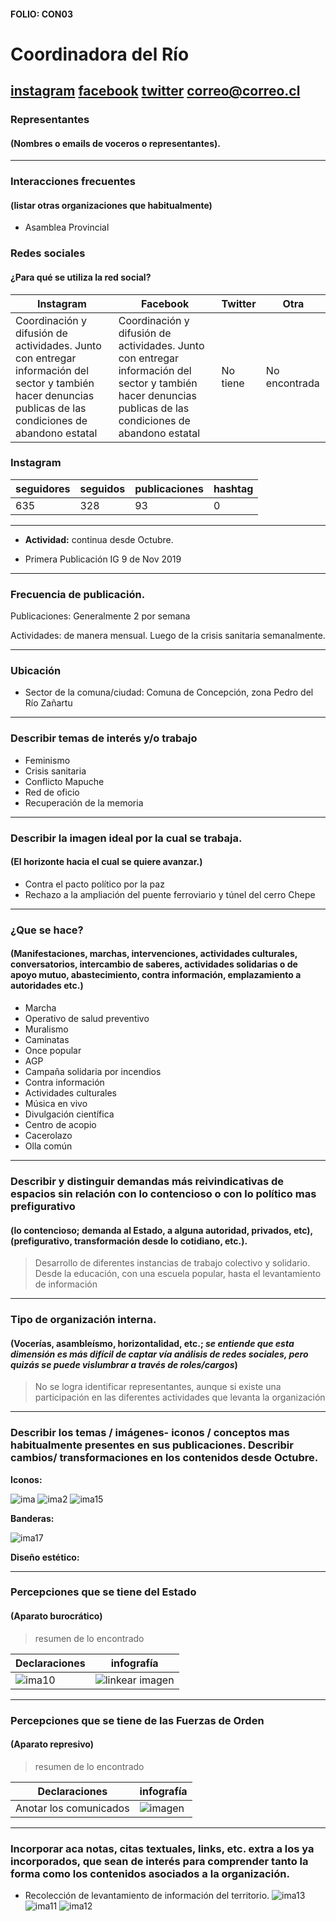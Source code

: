 #### FOLIO: CON03
# Coordinadora del Río

[instagram](https://www.instagram.com/coordinadora.delrio/)
[facebook](https://www.facebook.com/Coordinadora-del-Río-108180527307273/)
[twitter]()
<correo@correo.cl>
---

### Representantes
#### (Nombres o emails de voceros o representantes).

---
### Interacciones frecuentes
#### (listar otras organizaciones que habitualmente)

* Asamblea Provincial 

### Redes sociales
#### ¿Para qué se utiliza la red social?
| Instagram | Facebook | Twitter | Otra 
|---|---|---|---|
|Coordinación y difusión de actividades. Junto con entregar información del sector y también hacer denuncias publicas de las condiciones de abandono estatal|Coordinación y difusión de actividades. Junto con entregar información del sector y también hacer denuncias publicas de las condiciones de abandono estatal|No tiene|No encontrada|

### **Instagram**
| seguidores | seguidos | publicaciones | hashtag |
|---|---|---|---|
|635|328|93|0|

---

* **Actividad:** continua desde Octubre.  

* Primera Publicación IG 9 de Nov 2019 

---
### Frecuencia de publicación.

Publicaciones: Generalmente 2 por semana 

Actividades: de manera mensual. Luego de la crisis sanitaria semanalmente.  

---
### Ubicación
* Sector de la comuna/ciudad: Comuna de Concepción, zona Pedro del Río Zañartu

---
### Describir temas de interés y/o trabajo

* Feminismo 
* Crisis sanitaria 
* Conflicto Mapuche 
* Red de oficio 
* Recuperación de la memoria 

---
### Describir la imagen ideal por la cual se trabaja.
#### (El horizonte hacia el cual se quiere avanzar.)

* Contra el pacto político por la paz 
* Rechazo a la ampliación del puente ferroviario y túnel del cerro Chepe 

---
### ¿Que se hace?
#### (Manifestaciones, marchas, intervenciones, actividades culturales, conversatorios, intercambio de saberes, actividades solidarias o de apoyo mutuo, abastecimiento, contra información, emplazamiento a autoridades etc.)

* Marcha 
* Operativo de salud preventivo 
* Muralismo 
* Caminatas 
* Once popular 
* AGP 
* Campaña solidaria por incendios 
* Contra información 
* Actividades culturales
* Música en vivo
* Divulgación científica
* Centro de acopio 
* Cacerolazo 
* Olla común 

---
### Describir y distinguir demandas más reivindicativas de espacios sin relación con lo contencioso o con lo político mas prefigurativo
#### (lo contencioso; demanda al Estado, a alguna autoridad, privados, etc), (prefigurativo, transformación desde lo cotidiano, etc.).

> Desarrollo de diferentes instancias de trabajo colectivo y solidario. Desde la educación, con una escuela popular, hasta el levantamiento de información 

---
### Tipo de organización interna.
#### (Vocerías, asambleísmo, horizontalidad, etc.; *se entiende que esta dimensión es más difícil de captar vía análisis de redes sociales, pero quizás se puede vislumbrar a través de roles/cargos*)

> No se logra identificar representantes, aunque si existe una participación en las diferentes actividades que levanta la organización

---
### Describir los temas / imágenes- iconos / conceptos mas habitualmente presentes en sus publicaciones. Describir cambios/ transformaciones en los contenidos desde Octubre.

**Iconos:**

![ima](93828496_541224843469272_1146893204418041516_n.jpg)
![ima2](93313901_218152932841481_2595893216779238440_n.jpg)
![ima15](120856275_195014818671031_8454314707702594337_n.jpg)

**Banderas:**

![ima17](74634295_456546168310711_6941581830727415118_n.jpg)

**Diseño estético:**

> 

---
### Percepciones que se tiene del Estado
#### (Aparato burocrático)
> resumen de lo encontrado

| Declaraciones | infografía | 
|---|---|
|![ima10](80075117_495030497886825_6072270829383072224_n.jpg) | ![linkear imagen]() |

---
### Percepciones que se tiene de las Fuerzas de Orden
#### (Aparato represivo)
> resumen de lo encontrado

| Declaraciones | infografía | 
|---|---|
|Anotar los comunicados | ![imagen]() |

---
### Incorporar aca notas, citas textuales, links, etc. extra a los ya incorporados, que sean de interés para comprender tanto la forma como los contenidos asociados a la organización.

* Recolección de levantamiento de información del territorio.
![ima13](93228456_219778082675100_422197310467405554_n.jpg)
![ima11](93110491_551948632122630_894257910235914691_n.jpg)
![ima12](93136585_2198344243642066_6385781781741740518_n.jpg)